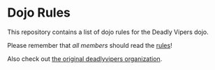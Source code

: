 Dojo Rules
==========

This repository contains a list of dojo rules for the Deadly Vipers dojo.

Please remember that *all members* should read the [rules](rules)!

Also check out <a href="https://github.com/deadlyvipers">the original deadlyvipers organization</a>.
